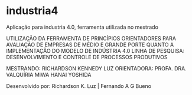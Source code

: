 # industria4
Aplicação para industria 4.0, ferramenta utilizada no mestrado

UTILIZAÇÃO DA FERRAMENTA DE PRINCÍPIOS ORIENTADORES PARA AVALIAÇÃO DE EMPRESAS DE MÉDIO E GRANDE PORTE QUANTO
A IMPLEMENTAÇÃO DO MODELO DE INDÚSTRIA 4.0
LINHA DE PESQUISA: DESENVOLVIMENTO E CONTROLE DE PROCESSOS PRODUTIVOS

MESTRANDO: RICHARDSON KENNEDY LUZ ORIENTADORA: PROFA. DRA. VALQUÍRIA MIWA HANAI YOSHIDA

Desenvolvido por: Richardson K. Luz | Fernando A G Bueno
